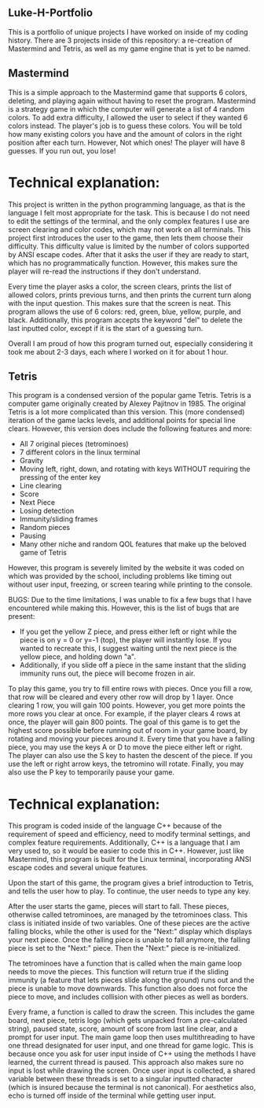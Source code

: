 ## Luke-H-Portfolio

This is a portfolio of unique projects I have worked on inside of my coding history. There are 3 projects inside of this repository: a re-creation of Mastermind and Tetris, as well as my game engine that is yet to be named. 


## Mastermind


This is a simple approach to the Mastermind game that supports 6 colors, deleting, and playing again without having to reset the program. Mastermind is a strategy game in which the computer will generate a list of 4 random colors. To add extra difficulty, I allowed the user to select if they wanted 6 colors instead. The player's job is to guess these colors. You will be told how many existing colors you have and the amount of colors in the right position after each turn. However, Not which ones! The player will have 8 guesses. If you run out, you lose!

# Technical explanation:

This project is written in the python programming language, as that is the language I felt most appropriate for the task. This is because I do not need to edit the settings of the terminal, and the only complex features I use are screen clearing and color codes, which may not work on all terminals. This project first introduces the user to the game, then lets them choose their difficulty. This difficulty value is limited by the number of colors supported by ANSI escape codes. After that it asks the user if they are ready to start, which has no programmatically function. However, this makes sure the player will re-read the instructions if they don't understand.

Every time the player asks a color, the screen clears, prints the list of allowed colors, prints previous turns, and then prints the current turn along with the input question. This makes sure that the screen is neat. This program allows the use of 6 colors: red, green, blue, yellow, purple, and black. Additionally, this program accepts the keyword "del" to delete the last inputted color, except if it is the start of a guessing turn. 

Overall I am proud of how this program turned out, especially considering it took me about 2-3 days, each where I worked on it for about 1 hour. 


## Tetris


This program is a condensed version of the popular game Tetris. Tetris is a computer game originally created by Alexey Pajitnov in 1985. The original Tetris is a lot more complicated than this version. This (more condensed) iteration of the game lacks levels, and additional points for special line clears. However, this version does include the following features and more:

- All 7 original pieces (tetrominoes)
- 7 different colors in the linux terminal
- Gravity
- Moving left, right, down, and rotating with keys WITHOUT requiring the pressing of the enter key
- Line clearing
- Score
- Next Piece
- Losing detection
- Immunity/sliding frames
- Random pieces
- Pausing
- Many other niche and random QOL features that make up the beloved game of Tetris

However, this program is severely limited by the website it was coded on which was provided by the school, including problems like timing out without user input, freezing, or screen tearing while printing to the console.

BUGS:
Due to the time limitations, I was unable to fix a few bugs that I have encountered while making this. However, this is the list of bugs that are present:

- If you get the yellow Z piece, and press either left or right while the piece is on y = 0 or y=-1 (top), the player will instantly lose. If you wanted to recreate this, I suggest waiting until the next piece is the yellow piece, and holding down "a".
- Additionally, if you slide off a piece in the same instant that the sliding immunity runs out, the piece will become frozen in air.

To play this game, you try to fill entire rows with pieces. Once you fill a row, that row will be cleared and every other row will drop by 1 layer. Once clearing 1 row, you will gain 100 points. However, you get more points the more rows you clear at once. For example, if the player clears 4 rows at once, the player will gain 800 points. The goal of this game is to get the highest score possible before running out of room in your game board, by rotating and moving your pieces around it. Every time that you have a falling piece, you may use the keys A or D to move the piece either left or right. The player can also use the S key to hasten the descent of the piece. If you use the left or right arrow keys, the tetromino will rotate. Finally, you may also use the P key to temporarily pause your game.


# Technical explanation:

This program is coded inside of the language C++ because of the requirement of speed and efficiency, need to modify terminal settings, and complex feature requirements. Additionally, C++ is a language that I am very used to, so it would be easier to code this in C++. However, just like Mastermind, this program is built for the Linux terminal, incorporating ANSI escape codes and several unique features.

Upon the start of this game, the program gives a brief introduction to Tetris, and tells the user how to play. To continue, the user needs to type any key.

After the user starts the game, pieces will start to fall. These pieces, otherwise called tetrominoes, are managed by the tetrominoes class. This class is initiated inside of two variables. One of these pieces are the active falling blocks, while the other is used for the "Next:" display which displays your next piece. Once the falling piece is unable to fall anymore, the falling piece is set to the "Next:" piece. Then the "Next:" piece is re-initialized. 

The tetrominoes have a function that is called when the main game loop needs to move the pieces. This function will return true if the sliding immunity (a feature that lets pieces slide along the ground) runs out and the piece is unable to move downwards. This function also does not force the piece to move, and includes collision with other pieces as well as borders.

Every frame, a function is called to draw the screen. This includes the game board, next piece, tetris logo (which gets unpacked from a pre-calculated string), paused state, score, amount of score from last line clear, and a prompt for user input. The main game loop then uses multithreading to have one thread designated for user input, and one thread for game logic. This is because once you ask for user input inside of C++ using the methods I have learned, the current thread is paused. This approach also makes sure no input is lost while drawing the screen. Once user input is collected, a shared variable between these threads is set to a singular inputted character (which is insured because the terminal is not canonical). For aesthetics also, echo is turned off inside of the terminal while getting user input.





